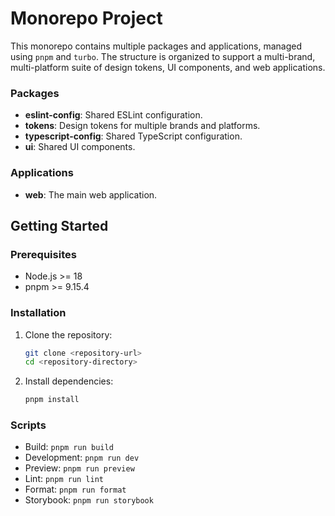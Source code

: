 # Monorepo Project

This monorepo contains multiple packages and applications, managed using `pnpm` and `turbo`. The structure is organized to support a multi-brand, multi-platform suite of design tokens, UI components, and web applications.

### Packages

- **eslint-config**: Shared ESLint configuration.
- **tokens**: Design tokens for multiple brands and platforms.
- **typescript-config**: Shared TypeScript configuration.
- **ui**: Shared UI components.

### Applications

- **web**: The main web application.

## Getting Started

### Prerequisites

- Node.js >= 18
- pnpm >= 9.15.4

### Installation

1. Clone the repository:
   ```sh
   git clone <repository-url>
   cd <repository-directory>
   ```
2. Install dependencies:
   ```sh
   pnpm install
   ```

### Scripts

- Build: `pnpm run build`
- Development: `pnpm run dev`
- Preview: `pnpm run preview`
- Lint: `pnpm run lint`
- Format: `pnpm run format`
- Storybook: `pnpm run storybook`
